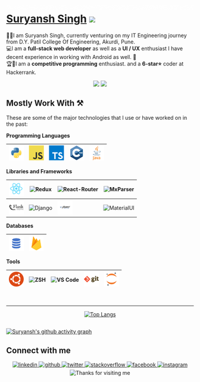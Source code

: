 # ![](<https://github.com/Akash-Salvi/Akash-Salvi/blob/master/Hello(1).gif>)[Suryansh Singh](https://github.com/Suryansh7058) <img src="https://raw.githubusercontent.com/MartinHeinz/MartinHeinz/master/wave.gif" width="30px">

👨‍🎓I am Suryansh Singh, currently venturing on my IT Engineering journey from D.Y. Patil College Of Engineering, Akurdi, Pune. <br />
💻I am a **full-stack web developer** as well as a **UI / UX** enthusiast I have decent experience in working with Android as well. 📱 <br />
🏆🥇I am a **competitive programming** enthusiast. and a **6-star⭐️** coder at Hackerrank.<br />

<p align="center" >  

<img  src="https://github-readme-stats.vercel.app/api?username=Suryansh7058&&show_icons=true&theme=radical"/>
<img src="https://github-readme-streak-stats.herokuapp.com/?user=Suryansh7058"/>

  </p>

## Mostly Work With ⚒

These are some of the major technologies that I use or have worked on in the past:

**Programming Languages**

| <img title="Python" alt="Python" width="40px" src="https://raw.githubusercontent.com/github/explore/master/topics/python/python.png" /> | <img alt="JS" title="JavaScript" width="40px" src="https://raw.githubusercontent.com/github/explore/master/topics/javascript/javascript.png"> | <img title="C++" alt="C++" width="40px" src="https://raw.githubusercontent.com/github/explore/master/topics/typescript/typescript.png"> | <img title="C++" alt="C++" width="40px" src="https://raw.githubusercontent.com/github/explore/master/topics/cpp/cpp.png"> | <img title="Java" alt="Java" width="40px" src="https://raw.githubusercontent.com/github/explore/master/topics/java/java.png"> |
| --------------------------------------------------------------------------------------------------------------------------------------- | --------------------------------------------------------------------------------------------------------------------------------------------- | --------------------------------------------------------------------------------------------------------------------------------------- | ------------------------------------------------------------------------------------------------------------------------- | ----------------------------------------------------------------------------------------------------------------------------- |

**Libraries and Frameworks**

| <img title="React.js" alt="React.js" width="40px" src="https://raw.githubusercontent.com/github/explore/master/topics/react/react.png"> | <img title="Redux" alt="Redux" width="40px" src="https://d33wubrfki0l68.cloudfront.net/0834d0215db51e91525a25acf97433051f280f2f/c30f5/img/redux.svg"> | <img title="React-Router" alt="React-Router" width="40px" src="https://www.pinpng.com/pngs/m/190-1907472_react-router-logo-png-transparent-png-download.png"> | <img title="MxParser" alt="MxParser" width="40px" src="https://upload.wikimedia.org/wikipedia/commons/8/89/MathParser.org-mXparser_Icon.png"> |
| --------------------------------------------------------------------------------------------------------------------------------------- | ----------------------------------------------------------------------------------------------------------------------------------------------------- | ------------------------------------------------------------------------------------------------------------------------------------------------------------- | --------------------------------------------------------------------------------------------------------------------------------------------- |
| <img title="Flask" alt="Flask" width="40px" src="https://raw.githubusercontent.com/github/explore/master/topics/flask/flask.png">       | <img title="Django" alt="Django" width="40px" src="https://www.django-rest-framework.org/img/logo.png">                                               | <img title="jQuery" alt="jQuery" width="40px" src="https://raw.githubusercontent.com/github/explore/master/topics/jquery/jquery.png">                         | <img title="MaterialUI" alt="MaterialUI" width="40px" src="https://pngimage.net/wp-content/uploads/2019/05/icon-png-logo-2.png">              |

**Databases**

| <img title="SQL" alt="SQL" width="40px" src="https://raw.githubusercontent.com/github/explore/master/topics/sql/sql.png"> | <img title="firebase" alt="firebase" width="40px" src="https://raw.githubusercontent.com/github/explore/master/topics/firebase/firebase.png"> <br> |
| ------------------------------------------------------------------------------------------------------------------------- | -------------------------------------------------------------------------------------------------------------------------------------------------- |

**Tools**

| <img title="Ubuntu" alt="Ubuntu" width="40px" src="https://raw.githubusercontent.com/github/explore/master/topics/ubuntu/ubuntu.png"> | <img title="ZSH" alt="ZSH" width="40px" src="https://upload.wikimedia.org/wikipedia/commons/a/af/PowerShell_Core_6.0_icon.png"> | <img title="VS Code" alt="VS Code" width="40px" src="https://img.icons8.com/fluent/48/000000/visual-studio-code-2019.png"> | <img title="git" alt="git" width="40px" src="https://raw.githubusercontent.com/github/explore/master/topics/git/git.png"> | <img title="Jupyter Notebook" alt="Jupyter" width="40px" src="https://raw.githubusercontent.com/github/explore/master/topics/jupyter-notebook/jupyter-notebook.png"> |
| ------------------------------------------------------------------------------------------------------------------------------------- | ------------------------------------------------------------------------------------------------------------------------------- | -------------------------------------------------------------------------------------------------------------------------- | ------------------------------------------------------------------------------------------------------------------------- | -------------------------------------------------------------------------------------------------------------------------------------------------------------------- |

<br>

---

<div align='center'>

[![Top Langs](https://github-readme-stats.vercel.app/api/top-langs/?username=Suryansh7058)](https://github.com/Suryansh7058)

## </div>

[![Suryansh's github activity graph](https://activity-graph.herokuapp.com/graph?username=Suryansh7058&theme=react-dark)](https://github.com/Suryansh7058/github-readme-activity-graph)

## Connect with me

<div align="center">
 <a href="https://www.linkedin.com/in/suryansh-singh-8ba488154/" target="_blank">
<img src=https://img.shields.io/badge/linkedin-%231E77B5.svg?&style=for-the-badge&logo=linkedin&logoColor=white alt=linkedin style="margin-bottom: 5px;" />
</a>
<a href="https://github.com/Suryansh7058" target="_blank">
<img src=https://img.shields.io/badge/github-%2324292e.svg?&style=for-the-badge&logo=github&logoColor=white alt=github style="margin-bottom: 5px;" />
</a>
<a href="https://twitter.com/Suryans38069468" target="_blank">
<img src=https://img.shields.io/badge/twitter-%2300acee.svg?&style=for-the-badge&logo=twitter&logoColor=white alt=twitter style="margin-bottom: 5px;" />
</a>
<a href="https://stackoverflow.com/users/17253774/suryansh" target="_blank">
<img src=https://img.shields.io/badge/stackoverflow-%23F28032.svg?&style=for-the-badge&logo=stackoverflow&logoColor=white alt=stackoverflow style="margin-bottom: 5px;" />
</a>  
<a href="https://www.facebook.com/profile.php?id=100007539766690" target="_blank">
<img src=https://img.shields.io/badge/facebook-%232E87FB.svg?&style=for-the-badge&logo=facebook&logoColor=white alt=facebook style="margin-bottom: 5px;" />
</a>
<a href="https://www.instagram.com/suryansh.singh/" target="_blank">
<img src=https://img.shields.io/badge/instagram-%23000000.svg?&style=for-the-badge&logo=instagram&logoColor=white alt=instagram style="margin-bottom: 5px;" />
</a>
</div>

<div align="center">

<img height="120" alt="Thanks for visiting me" width="100%" src="https://raw.githubusercontent.com/BrunnerLivio/brunnerlivio/master/images/marquee.svg" />

<br />

</div>
